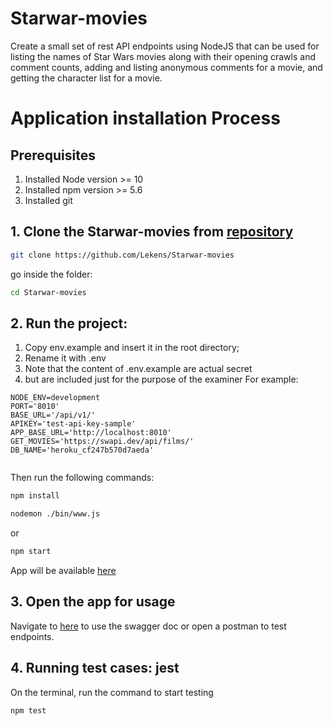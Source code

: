# Starwar-movies
Create a small set of rest API endpoints using NodeJS that can be used for listing the names of Star Wars movies along with their opening crawls and comment counts, adding and listing anonymous comments for a movie, and getting the character list for a movie.

# Application installation Process

## Prerequisites

1. Installed Node version >= 10
2. Installed npm version >= 5.6
3. Installed git

## 1. Clone the Starwar-movies from [repository](https://github.com/Lekens/Starwar-movies)

```bash
git clone https://github.com/Lekens/Starwar-movies
```

go inside the folder:

```bash
cd Starwar-movies
```

## 2. Run the project:

1. Copy env.example and insert it in the root directory;
2. Rename it with .env
3. Note that the content of .env.example are actual secret
4. but are included just for the purpose of the examiner
   For example:

```
NODE_ENV=development
PORT='8010'
BASE_URL='/api/v1/'
APIKEY='test-api-key-sample'
APP_BASE_URL='http://localhost:8010'
GET_MOVIES='https://swapi.dev/api/films/'
DB_NAME='heroku_cf247b570d7aeda'


```

Then run the following commands:

```bash
npm install
```

```bash
nodemon ./bin/www.js
```
or

```bash
npm start
```

App will be available [here](http://localhost:8010)

## 3. Open the app for usage

Navigate to [here](http://localhost:8010/swagger/documentation) to use the swagger doc or open a postman to test endpoints.

## 4. Running test cases: jest

On the terminal, run the command to start testing


```bash
npm test
```
